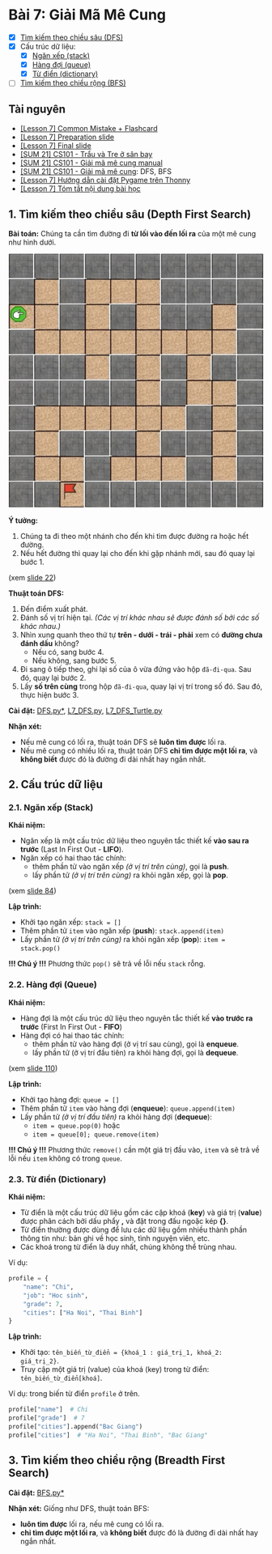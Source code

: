 # Bài 7: Giải Mã Mê Cung

- [x] [Tìm kiếm theo chiều sâu (DFS)](#1-t%C3%ACm-ki%E1%BA%BFm-theo-chi%E1%BB%81u-s%C3%A2u-depth-first-search)
- [x] Cấu trúc dữ liệu:
    - [x] [Ngăn xếp (stack)](#21-ng%C4%83n-x%E1%BA%BFp-stack)
    - [x] [Hàng đợi (queue)](#22-h%C3%A0ng-%C4%91%E1%BB%A3i-queue)
    - [x] [Từ điển (dictionary)](#23-t%E1%BB%AB-%C4%91i%E1%BB%83n-dictionary)
- [ ] [Tìm kiếm theo chiều rộng (BFS)](#3-t%C3%ACm-ki%E1%BA%BFm-theo-chi%E1%BB%81u-r%E1%BB%99ng-breadth-first-search)

## Tài nguyên

- [[Lesson 7] Common Mistake + Flashcard](https://docs.google.com/presentation/d/e/2PACX-1vQzxayWSYlusJKF4ck20bldTH9PcOfFLBWY6mOBE8HvHdeKjDgaxbIsKHifoc2rNBEsLBS8k8IU0zB2/embed?start=false&loop=false&delayms=3000&slide=id.gb61af6f9ef_1_83)
- [[Lesson 7] Preparation slide](https://docs.google.com/presentation/d/e/2PACX-1vRoUpxp3llaul9tO4Q-q-8RKdUJ5e1m604B1amMwKLEwXnBvrwYEksqP9K8nDMxkE1PlIH96AVTugjg/embed?start=false&loop=false&delayms=3000&slide=id.ge5d5a056b8_0_0)
- [[Lesson 7] Final slide](https://docs.google.com/presentation/d/e/2PACX-1vRewSXmND2fH9BRe1t1W4hJmW2o8lIU-HLOSwwwyIQhRun3rLFHbYSoFieEXfiqRPaLmdPnsUz1YjQ-/embed?start=false&loop=false&delayms=3000&slide=id.gc1c2dc763d_1_0)
- [[SUM 21] CS101 - Trẩu và Tre ở sân bay](https://scratch.mit.edu/projects/556876796/)
- [[SUM 21] CS101 - Giải mã mê cung manual](https://scratch.mit.edu/projects/493904924/)
- [[SUM 21] CS101 - Giải mã mê cung](https://scratch.mit.edu/projects/493741831/): DFS, BFS
- [[Lesson 7] Hướng dẫn cài đặt Pygame trên Thonny](https://www.youtube.com/watch?v=fSvHeLfE9yY)
- [[Lesson 7] Tóm tắt nội dung bài học](https://www.youtube.com/watch?v=ICsYgywXVwA)

## 1. Tìm kiếm theo chiều sâu (Depth First Search)

**Bài toán:** Chúng ta cần tìm đường đi **từ lối vào đến lối ra** của một mê cung như hình dưới.

![Maze](images/maze.jpg)

**Ý tưởng:**
1. Chúng ta đi theo một nhánh cho đến khi tìm được đường ra hoặc hết đường.
2. Nếu hết đường thì quay lại cho đến khi gặp nhánh mới, sau đó quay lại bước 1.

(xem [slide 22](https://docs.google.com/presentation/d/e/2PACX-1vRewSXmND2fH9BRe1t1W4hJmW2o8lIU-HLOSwwwyIQhRun3rLFHbYSoFieEXfiqRPaLmdPnsUz1YjQ-/embed?start=false&loop=false&delayms=3000&slide=id.gc1079d7cf4_0_18))

**Thuật toán DFS:**
1. Đến điểm xuất phát.
2. Đánh số vị trí hiện tại. *(Các vị trí khác nhau sẽ được đánh số bởi các số khác nhau.)*
3. Nhìn xung quanh theo thứ tự **trên - dưới - trái - phải** xem có **đường chưa đánh dấu** không?
    - Nếu có, sang bước 4.
    - Nếu không, sang bước 5.
4. Đi sang ô tiếp theo, ghi lại số của ô vừa đứng vào hộp `đã-đi-qua`. Sau đó, quay lại bước 2.
5. Lấy **số trên cùng** trong hộp `đã-đi-qua`, quay lại vị trí trong số đó. Sau đó, thực hiện bước 3.

**Cài đặt:** [DFS.py*](DFS.py), [L7_DFS.py](L7_DFS.py), [L7_DFS_Turtle.py](L7_DFS_Turtle.py)

**Nhận xét:**
- Nếu mê cung có lối ra, thuật toán DFS sẽ **luôn tìm được** lối ra.
- Nếu mê cung có nhiều lối ra, thuật toán DFS **chỉ tìm được một lối ra**, và **không biết** được đó là đường đi dài nhất hay ngắn nhất.

## 2. Cấu trúc dữ liệu

### 2.1. Ngăn xếp (Stack)

**Khái niệm:**
- Ngăn xếp là một cấu trúc dữ liệu theo nguyên tắc thiết kế **vào sau ra trước** (Last In First Out - **LIFO**).
- Ngăn xếp có hai thao tác chính:
    - thêm phần tử vào ngăn xếp *(ở vị trí trên cùng)*, gọi là **push**.
    - lấy phần tử *(ở vị trí trên cùng)* ra khỏi ngăn xếp, gọi là **pop**.

(xem [slide 84](https://docs.google.com/presentation/d/e/2PACX-1vRewSXmND2fH9BRe1t1W4hJmW2o8lIU-HLOSwwwyIQhRun3rLFHbYSoFieEXfiqRPaLmdPnsUz1YjQ-/embed?start=false&loop=false&delayms=3000&slide=id.gbfd97ff75c_0_15))

**Lập trình:**
- Khởi tạo ngăn xếp: `stack = []`
- Thêm phần tử `item` vào ngăn xếp (**push**): `stack.append(item)`
- Lấy phần tử *(ở vị trí trên cùng)* ra khỏi ngăn xếp (**pop**): `item = stack.pop()`

**!!! Chú ý !!!** Phương thức `pop()` sẽ trả về lỗi nếu `stack` rỗng.

### 2.2. Hàng đợi (Queue)

**Khái niệm:**
- Hàng đợi là một cấu trúc dữ liệu theo nguyên tắc thiết kế **vào trước ra trước** (First In First Out - **FIFO**)
- Hàng đợi có hai thao tác chính:
    - thêm phần tử vào hàng đợi (ở vị trí sau cùng), gọi là **enqueue**.
    - lấy phần tử (ở vị trí đầu tiên) ra khỏi hàng đợi, gọi là **dequeue**.

(xem [slide 110](https://docs.google.com/presentation/d/e/2PACX-1vRewSXmND2fH9BRe1t1W4hJmW2o8lIU-HLOSwwwyIQhRun3rLFHbYSoFieEXfiqRPaLmdPnsUz1YjQ-/embed?start=false&loop=false&delayms=3000&slide=id.gb840d41073_3_122))

**Lập trình:**
- Khởi tạo hàng đợi: `queue = []`
- Thêm phần tử `item` vào hàng đợi (**enqueue**): `queue.append(item)`
- Lấy phần tử *(ở vị trí đầu tiên)* ra khỏi hàng đợi (**dequeue**):
    - `item = queue.pop(0)` hoặc
    - `item = queue[0]; queue.remove(item)`
    
**!!! Chú ý !!!** Phương thức `remove()` cần một giá trị đầu vào, `item` và sẽ trả về lỗi nếu `item` không có trong `queue`.

### 2.3. Từ điển (Dictionary)

**Khái niệm:**
- Từ điển là một cấu trúc dữ liệu gồm các cặp khoá (**key**) và giá trị (**value**) được phân cách bởi dấu phẩy **,** và đặt trong đấu ngoặc kép **{}**.
- Từ điển thường được dùng để lưu các dữ liệu gồm nhiều thành phần thông tin như: bản ghi về học sinh, tình nguyện viên, etc.
- Các khoá trong từ điển là duy nhất, chúng không thể trùng nhau.

Ví dụ:
```Python
profile = {
    "name": "Chi",
    "job": "Hoc sinh",
    "grade": 7,
    "cities": ["Ha Noi", "Thai Binh"]
}
```

**Lập trình:**
- Khởi tạo: `tên_biến_từ_điển = {khoá_1 : giá_trị_1, khoá_2: giá_trị_2}`.
- Truy cập một giá trị (value) của khoá (key) trong từ điển: `tên_biến_từ_điển[khoá]`.

Ví dụ: trong biến từ điển `profile` ở trên.

```Python
profile["name"]  # Chi
profile["grade"]  # 7
profile["cities"].append("Bac Giang")
profile["cities"]  # "Ha Noi", "Thai Binh", "Bac Giang"
```

## 3. Tìm kiếm theo chiều rộng (Breadth First Search)

**Cài đặt:** [BFS.py*](BFS.py)

**Nhận xét:** Giống như DFS, thuật toán BFS:
- **luôn tìm được** lối ra, nếu mê cung có lối ra.
- **chỉ tìm được một lối ra**, và **không biết** được đó là đường đi dài nhất hay ngắn nhất.